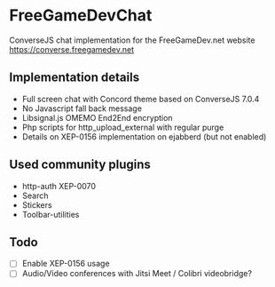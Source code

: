 # FreeGameDevChat
ConverseJS chat implementation for the FreeGameDev.net website https://converse.freegamedev.net

## Implementation details
- Full screen chat with Concord theme based on ConverseJS 7.0.4
- No Javascript fall back message
- Libsignal.js OMEMO End2End encryption
- Php scripts for http_upload_external with regular purge
- Details on XEP-0156 implementation on ejabberd (but not enabled)

## Used community plugins
- http-auth XEP-0070
- Search
- Stickers
- Toolbar-utilities 

## Todo
- [ ] Enable XEP-0156 usage
- [ ] Audio/Video conferences with Jitsi Meet / Colibri videobridge?
